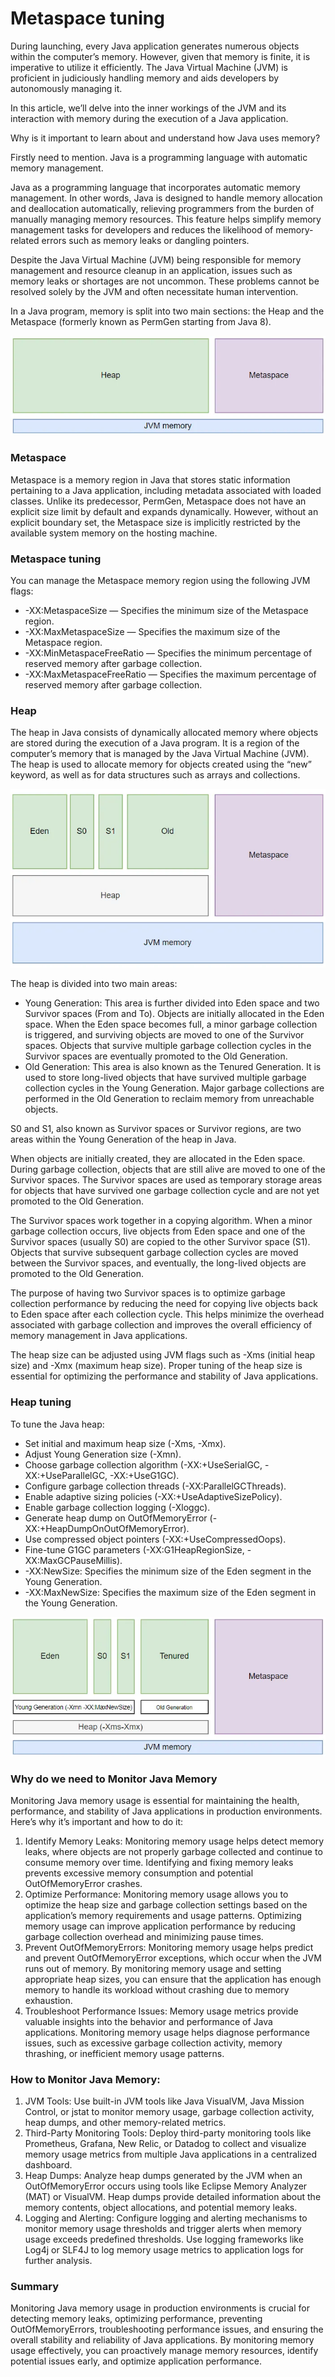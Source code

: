# Metaspace tuning

During launching, every Java application generates numerous objects within the computer’s memory. However, given that memory is finite, it is imperative to utilize it efficiently. The Java Virtual Machine (JVM) is proficient in judiciously handling memory and aids developers by autonomously managing it.

In this article, we’ll delve into the inner workings of the JVM and its interaction with memory during the execution of a Java application.

Why is it important to learn about and understand how Java uses memory?

Firstly need to mention. Java is a programming language with automatic memory management.

Java as a programming language that incorporates automatic memory management. In other words, Java is designed to handle memory allocation and deallocation automatically, relieving programmers from the burden of manually managing memory resources. This feature helps simplify memory management tasks for developers and reduces the likelihood of memory-related errors such as memory leaks or dangling pointers.

Despite the Java Virtual Machine (JVM) being responsible for memory management and resource cleanup in an application, issues such as memory leaks or shortages are not uncommon. These problems cannot be resolved solely by the JVM and often necessitate human intervention.

In a Java program, memory is split into two main sections: the Heap and the Metaspace (formerly known as PermGen starting from Java 8).

![image](source/1_LVMsgMTkJzUzmp_YclOmIw.jpeg "Java memory model basic structure")

### Metaspace

Metaspace is a memory region in Java that stores static information pertaining to a Java application, including metadata associated with loaded classes. Unlike its predecessor, PermGen, Metaspace does not have an explicit size limit by default and expands dynamically. However, without an explicit boundary set, the Metaspace size is implicitly restricted by the available system memory on the hosting machine.

### Metaspace tuning

You can manage the Metaspace memory region using the following JVM flags:

- -XX:MetaspaceSize — Specifies the minimum size of the Metaspace region.
- -XX:MaxMetaspaceSize — Specifies the maximum size of the Metaspace region.
- -XX:MinMetaspaceFreeRatio — Specifies the minimum percentage of reserved memory after garbage collection.
- -XX:MaxMetaspaceFreeRatio — Specifies the maximum percentage of reserved memory after garbage collection.

### Heap

The heap in Java consists of dynamically allocated memory where objects are stored during the execution of a Java program. It is a region of the computer’s memory that is managed by the Java Virtual Machine (JVM). The heap is used to allocate memory for objects created using the “new” keyword, as well as for data structures such as arrays and collections.

![image](source/1_Xs6AK-Q5_hP9fSHxviy0OQ.jpeg "Java memory model structure")

The heap is divided into two main areas:

- Young Generation: This area is further divided into Eden space and two Survivor spaces (From and To). Objects are initially allocated in the Eden space. When the Eden space becomes full, a minor garbage collection is triggered, and surviving objects are moved to one of the Survivor spaces. Objects that survive multiple garbage collection cycles in the Survivor spaces are eventually promoted to the Old Generation.
- Old Generation: This area is also known as the Tenured Generation. It is used to store long-lived objects that have survived multiple garbage collection cycles in the Young Generation. Major garbage collections are performed in the Old Generation to reclaim memory from unreachable objects.

S0 and S1, also known as Survivor spaces or Survivor regions, are two areas within the Young Generation of the heap in Java.

When objects are initially created, they are allocated in the Eden space. During garbage collection, objects that are still alive are moved to one of the Survivor spaces. The Survivor spaces are used as temporary storage areas for objects that have survived one garbage collection cycle and are not yet promoted to the Old Generation.

The Survivor spaces work together in a copying algorithm. When a minor garbage collection occurs, live objects from Eden space and one of the Survivor spaces (usually S0) are copied to the other Survivor space (S1). Objects that survive subsequent garbage collection cycles are moved between the Survivor spaces, and eventually, the long-lived objects are promoted to the Old Generation.

The purpose of having two Survivor spaces is to optimize garbage collection performance by reducing the need for copying live objects back to Eden space after each collection cycle. This helps minimize the overhead associated with garbage collection and improves the overall efficiency of memory management in Java applications.

The heap size can be adjusted using JVM flags such as -Xms (initial heap size) and -Xmx (maximum heap size). Proper tuning of the heap size is essential for optimizing the performance and stability of Java applications.

### Heap tuning

To tune the Java heap:

- Set initial and maximum heap size (-Xms, -Xmx).
- Adjust Young Generation size (-Xmn).
- Choose garbage collection algorithm (-XX:+UseSerialGC, -XX:+UseParallelGC, -XX:+UseG1GC).
- Configure garbage collection threads (-XX:ParallelGCThreads).
- Enable adaptive sizing policies (-XX:+UseAdaptiveSizePolicy).
- Enable garbage collection logging (-Xloggc).
- Generate heap dump on OutOfMemoryError (-XX:+HeapDumpOnOutOfMemoryError).
- Use compressed object pointers (-XX:+UseCompressedOops).
- Fine-tune G1GC parameters (-XX:G1HeapRegionSize, -XX:MaxGCPauseMillis).
- -XX:NewSize: Specifies the minimum size of the Eden segment in the Young Generation.
- -XX:MaxNewSize: Specifies the maximum size of the Eden segment in the Young Generation.

![image](source/1_iu2q9yLXLqIQ7skX8uhFkw.jpeg "Java memory model with options")

### Why do we need to Monitor Java Memory

Monitoring Java memory usage is essential for maintaining the health, performance, and stability of Java applications in production environments. Here’s why it’s important and how to do it:

1. Identify Memory Leaks: Monitoring memory usage helps detect memory leaks, where objects are not properly garbage collected and continue to consume memory over time. Identifying and fixing memory leaks prevents excessive memory consumption and potential OutOfMemoryError crashes.
2. Optimize Performance: Monitoring memory usage allows you to optimize the heap size and garbage collection settings based on the application’s memory requirements and usage patterns. Optimizing memory usage can improve application performance by reducing garbage collection overhead and minimizing pause times.
3. Prevent OutOfMemoryErrors: Monitoring memory usage helps predict and prevent OutOfMemoryError exceptions, which occur when the JVM runs out of memory. By monitoring memory usage and setting appropriate heap sizes, you can ensure that the application has enough memory to handle its workload without crashing due to memory exhaustion.
4. Troubleshoot Performance Issues: Memory usage metrics provide valuable insights into the behavior and performance of Java applications. Monitoring memory usage helps diagnose performance issues, such as excessive garbage collection activity, memory thrashing, or inefficient memory usage patterns.

### How to Monitor Java Memory:

1. JVM Tools: Use built-in JVM tools like Java VisualVM, Java Mission Control, or jstat to monitor memory usage, garbage collection activity, heap dumps, and other memory-related metrics.
2. Third-Party Monitoring Tools: Deploy third-party monitoring tools like Prometheus, Grafana, New Relic, or Datadog to collect and visualize memory usage metrics from multiple Java applications in a centralized dashboard.
3. Heap Dumps: Analyze heap dumps generated by the JVM when an OutOfMemoryError occurs using tools like Eclipse Memory Analyzer (MAT) or VisualVM. Heap dumps provide detailed information about the memory contents, object allocations, and potential memory leaks.
4. Logging and Alerting: Configure logging and alerting mechanisms to monitor memory usage thresholds and trigger alerts when memory usage exceeds predefined thresholds. Use logging frameworks like Log4j or SLF4J to log memory usage metrics to application logs for further analysis.

### Summary

Monitoring Java memory usage in production environments is crucial for detecting memory leaks, optimizing performance, preventing OutOfMemoryErrors, troubleshooting performance issues, and ensuring the overall stability and reliability of Java applications. By monitoring memory usage effectively, you can proactively manage memory resources, identify potential issues early, and optimize application performance.

